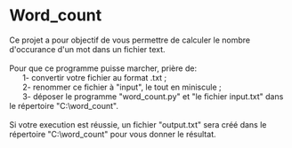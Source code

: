# Word_count

Ce projet a pour objectif de vous permettre de calculer le nombre d'occurance d'un mot dans un fichier text.<br />
<br />
Pour que ce programme puisse marcher, prière de: <br />
&nbsp;&nbsp;&nbsp;&nbsp;&nbsp;&nbsp;1- convertir votre fichier au format .txt ;<br />
&nbsp;&nbsp;&nbsp;&nbsp;&nbsp;&nbsp;2- renommer ce fichier à "input", le tout en miniscule ; <br />
&nbsp;&nbsp;&nbsp;&nbsp;&nbsp;&nbsp;3- déposer le programme "word_count.py" et "le fichier input.txt" dans le répertoire "C:\word_count".<br />
<br />
Si votre execution est réussie, un fichier "output.txt" sera créé dans le répertoire "C:\word_count" pour vous donner le résultat. 
